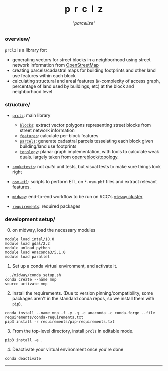 <h1 align="center">p&nbsp;&nbsp;r&nbsp;&nbsp;c&nbsp;&nbsp;l&nbsp;&nbsp;z</h1>
<h6 align="center"> "<i>parcelize</i>" </h6>

### overview/
`prclz` is a library for:
- generating vectors for street blocks in a neighborhood using street network information from [OpenStreetMap](https://www.openstreetmap.org/)
- creating parcels/cadastral maps for building footprints and other land use features within each block 
- calculating structural and areal features (_k_-complexity of access graph, percentage of land used by buildings, etc) at the block and neighborhood level


### structure/
- [`prclz`](/prclz): main library
    - [`blocks`](/prclz/blocks): extract vector polygons representing street blocks from street network information
    - [`features`](/prclz/features): calculate per-block features
    - [`parcels`](/prclz/parcels): generate cadastral parcels tesselating each block given building/land use footprints
    - [`topology`](/prclz/topology): planar graph implementation, with tools to calculate weak duals. largely taken from [openreblock/topology](https://github.com/open-reblock/topology).

- [`smoketests`](/smoketests): not _quite_ unit tests, but visual tests to make sure things look right

- [`osm-etl`](/osm-etl): scripts to perform ETL on `*.osm.pbf` files and extract relevant features.

- [`midway`](/midway): end-to-end workflow to be run on RCC's [`midway` cluster](https://rcc.uchicago.edu/docs/using-midway/index.html)

- [`requirements`](/requirements): required packages

### development setup/
0. on midway, load the necessary modules
```
module load intel/18.0
module load gdal/2.2
module unload python
module load Anaconda3/5.1.0
module load parallel
```
1. Set up a conda virtual environment, and activate it.
```
. ./midway/conda_setup.sh
conda create --name mnp
source activate mnp
```
2. Install the requirements. (Due to version pinning/compatibility, some packages aren't in the standard conda repos, so we install them with `pip`).
```
conda install --name mnp -f -y -q -c anaconda -c conda-forge --file requirements/conda-requirements.txt
pip3 install -r requirements/pip-requirements.txt
```
3. From the top-level directory, install `prclz` in editable mode.
```
pip3 install -e .
```
4. Deactivate your virtual environment once you're done
```
conda deactivate
```
----
